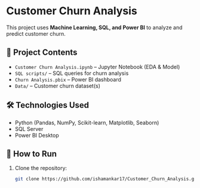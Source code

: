 # Customer Churn Analysis

This project uses **Machine Learning, SQL, and Power BI** to analyze and predict customer churn.

## 📂 Project Contents
- `Customer Churn Analysis.ipynb` – Jupyter Notebook (EDA & Model)
- `SQL scripts/` – SQL queries for churn analysis
- `Churn Analysis.pbix` – Power BI dashboard
- `Data/` – Customer churn dataset(s)

## 🛠 Technologies Used
- Python (Pandas, NumPy, Scikit-learn, Matplotlib, Seaborn)
- SQL Server
- Power BI Desktop

## 🚀 How to Run
1. Clone the repository:
   ```bash
   git clone https://github.com/ishamankar17/Customer_Churn_Analysis.git
